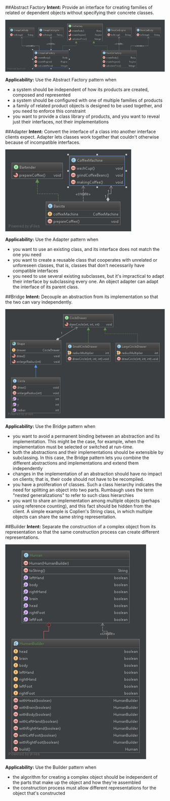 ##Abstract Factory
**Intent:** Provide an interface for creating families of related or dependent objects without specifying their concrete classes.

![Abstract factory pattern diagram](https://raw.githubusercontent.com/VladislavPovedyuk/JavaGoFPatternsExamples/master/AbstractFactory/src/diagram/abstract-factory-class-diagram.jpg "Abstract Factory")

**Applicability:** Use the Abstract Factory pattern when
* a system should be independent of how its products are created, composed and represented
* a system should be configured with one of multiple families of products
* a family of related product objects is designed to be used together, and you need to enforce this constraint
* you want to provide a class library of products, and you want to reveal just their interfaces, not their implementations

##Adapter
**Intent:** Convert the interface of a class into another interface clients expect. Adapter lets classes work together that couldn't otherwise because of incompatible interfaces.

![Adapter pattern diagram](https://raw.githubusercontent.com/VladislavPovedyuk/JavaGoFPatternsExamples/master/Adapter/src/diagram/adapter-class-diagram.jpg "Adapter")

**Applicability:** Use the Adapter pattern when
* you want to use an existing class, and its interface does not match the one you need
* you want to create a reusable class that cooperates with unrelated or unforeseen classes, that is, classes that don't necessarily have compatible interfaces
* you need to use several existing subclasses, but it's impractical to adapt their interface by subclassing every one. An object adapter can adapt the interface of its parent class.

##Bridge
**Intent:** Decouple an abstraction from its implementation so that the two can vary independently.


![Bridge pattern diagram](https://raw.githubusercontent.com/VladislavPovedyuk/JavaGoFPatternsExamples/master/Bridge/src/diagram/bridge-class-diagram.jpg "Bridge")

**Applicability:** Use the Bridge pattern when
* you want to avoid a permanent binding between an abstraction and its implementation. This might be the case, for example, when the implementation must be selected or switched at run-time.
* both the abstractions and their implementations should be extensible by subclassing. In this case, the Bridge pattern lets you combine the different abstractions and implementations and extend them independently
* changes in the implementation of an abstraction should have no impact on clients; that is, their code should not have to be recompiled.
* you have a proliferation of classes. Such a class hierarchy indicates the need for splitting an object into two parts. Rumbaugh uses the term "nested generalizations" to refer to such class hierarchies
* you want to share an implementation among multiple objects (perhaps using reference counting), and this fact should be hidden from the client. A simple example is Coplien's String class, in which multiple objects can share the same string representation.

##Builder
**Intent:** Separate the construction of a complex object from its representation so that the same construction process can create different representations.

![Builder pattern diagram](https://raw.githubusercontent.com/VladislavPovedyuk/JavaGoFPatternsExamples/master/Builder/src/diagram/builder-class-diagram.jpg "Builder")

**Applicability:** Use the Builder pattern when
* the algorithm for creating a complex object should be independent of the parts that make up the object and how they're assembled
* the construction process must allow different representations for the object that's constructed